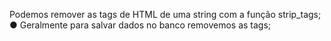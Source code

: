 Podemos remover as tags de HTML de uma string com a função strip_tags; ● Geralmente para salvar dados no banco removemos as tags;